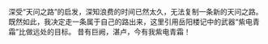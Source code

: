 深受“天问之路”的启发，深知浪费的时间已然太久，无法复制一条新的天问之路。既然如此，我决定走一条属于自己的路出来，这里引用岳阳楼记中的武器“紫电青霜”比做远处的目标。
昔有巨阙，湛卢，今有我紫电青霜！
